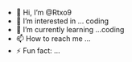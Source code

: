 - 👋 Hi, I’m @Rtxo9
- 👀 I’m interested in ... coding 
- 🌱 I’m currently learning ...coding
- 📫 How to reach me ...
- ⚡ Fun fact: ...

<!---
Rtxo9/Rtxo9 is a ✨ special ✨ repository because its `README.md` (this file) appears on your GitHub profile.
You can click the Preview link to take a look at your changes.
--->
